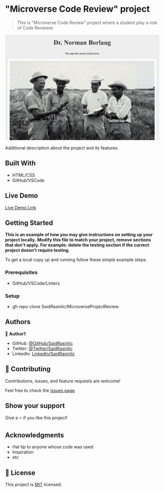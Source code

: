 # "Microverse Code Review" project

> This is "Microverse Code Review" project where a student play a role of Code Reviewer.

![screenshot](./images/MicroverseReview.png)

Additional description about the project and its features.

## Built With

- HTML/CSS
- GitHub/VSCode

## Live Demo

[Live Demo Link](https://raw.githack.com/SaidRasinlic/MicroverseProjectReview/main/index.html)


## Getting Started

**This is an example of how you may give instructions on setting up your project locally.**
**Modify this file to match your project, remove sections that don't apply. For example: delete the testing section if the currect project doesn't require testing.**


To get a local copy up and running follow these simple example steps.

### Prerequisites

- GitHub/VSCode/Linters

### Setup

- gh repo clone SaidRasinlic/MicroverseProjectReview

## Authors

👤 **Author1**

- GitHub: [@GitHub/SaidRasinlic](https://twitter.com/SaidRasinlic)
- Twitter: [@Twitter/SaidRasinlic](https://twitter.com/SaidRasinlic)
- LinkedIn: [LinkedIn/SaidRasinlic](https://www.linkedin.com/in/saidrasinlic)

## 🤝 Contributing

Contributions, issues, and feature requests are welcome!

Feel free to check the [issues page](../../issues/).

## Show your support

Give a ⭐️ if you like this project!

## Acknowledgments

- Hat tip to anyone whose code was used
- Inspiration
- etc

## 📝 License

This project is [MIT](LICENSE) licensed.
